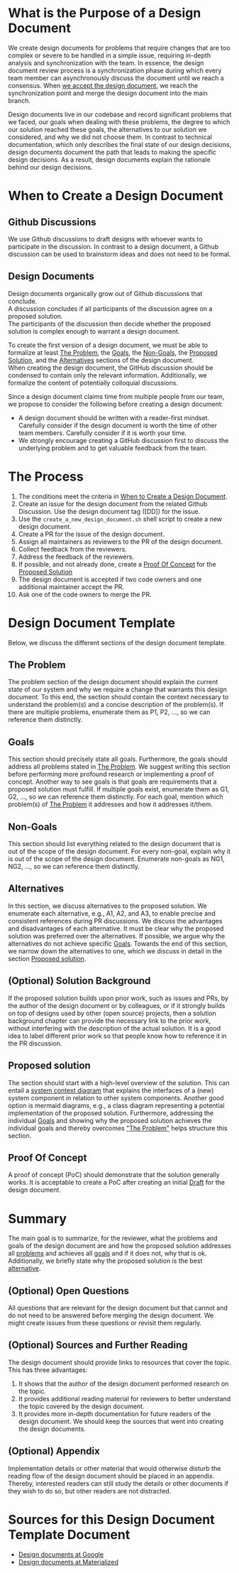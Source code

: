 # What is the Purpose of a Design Document
We create design documents for problems that require changes that are too complex or severe to be handled in a simple issue, requiring in-depth analysis and synchronization with the team.
In essence, the design document review process is a synchronization phase during which every team member can asynchronously discuss the document until we reach a consensus.
When [we accept the design document](#how-is-a-design-document-accepted), we reach the synchronization point and merge the design document into the main branch.

Design documents live in our codebase and record significant problems that we faced, our goals when dealing with these problems, the degree to which our solution reached these goals, the alternatives to our solution we considered, and why we did not choose them. In contrast to technical documentation, which only describes the final state of our design decisions, design documents document the path that leads to making the specific design decisions. As a result, design documents explain the rationale behind our design decisions.

# When to Create a Design Document
## Github Discussions
We use Github discussions to draft designs with whoever wants to participate in the discussion. In contrast to a design document, a Github discussion can be used to brainstorm ideas and does not need to be formal.

## Design Documents
Design documents organically grow out of Github discussions that conclude.\
A discussion concludes if all participants of the discussion agree on a proposed solution.\
The participants of the discussion then decide whether the proposed solution is complex enough to warrant a design document.

To create the first version of a design document, we must be able to formalize at least [The Problem](#the-problem), the [Goals](#goals), the [Non-Goals](#non-goals), the [Proposed Solution](#proposed-solution), and the [Alternatives](#alternatives) sections of the design document.\
When creating the design document, the GitHub discussion should be condensed to contain only the relevant information. Additionally, we formalize the content of potentially colloquial discussions.

Since a design document claims time from multiple people from our team, we propose to consider the following before creating a design document:
- A design document should be written with a reader-first mindset. Carefully consider if the design document is worth the time of other team members. Carefully consider if it is worth your time.
- We strongly encourage creating a GitHub discussion first to discuss the underlying problem and to get valuable feedback from the team.

# The Process
1. The conditions meet the criteria in [When to Create a Design Document](#when-to-create-a-design-document).
2. Create an issue for the design document from the related Github Discussion. Use the design document tag ([DD]) for the issue.
3. Use the `create_a_new_design_document.sh` shell script to create a new design document.
4. Create a PR for the issue of the design document.
5. Assign all maintainers as reviewers to the PR of the design document.
6. Collect feedback from the reviewers.
7. Address the feedback of the reviewers.
8. If possible, and not already done, create a [Proof Of Concept](#proof-of-concept) for the [Proposed Solution](#proposed-solution)
9. The design document is accepted if two code owners and one additional maintainer accept the PR.
10. Ask one of the code owners to merge the PR.

# Design Document Template
Below, we discuss the different sections of the design document template.

## The Problem
The problem section of the design document should explain the current state of our system and why we require a change that warrants this design document. To this end, the section should contain the context necessary to understand the problem(s) and a concise description of the problem(s). If there are multiple problems, enumerate them as P1, P2, ..., so we can reference them distinctly.

## Goals
This section should precisely state all goals. Furthermore, the goals should address all problems stated in [The Problem](#the-problem). We suggest writing this section before performing more profound research or implementing a proof of concept. Another way to see goals is that goals are requirements that a proposed solution must fulfill. If multiple goals exist, enumerate them as G1, G2, ..., so we can reference them distinctly. For each goal, mention which problem(s) of [The Problem](#the-problem) it addresses and how it addresses it/them.

## Non-Goals
This section should list everything related to the design document that is out of the scope of the design document. For every non-goal, explain why it is out of the scope of the design document.
Enumerate non-goals as NG1, NG2, ..., so we can reference them distinctly.

## Alternatives
In this section, we discuss alternatives to the proposed solution.
We enumerate each alternative, e.g., A1, A2, and A3, to enable precise and consistent references during PR discussions.
We discuss the advantages and disadvantages of each alternative.
It must be clear why the proposed solution was preferred over the alternatives.
If possible, we argue why the alternatives do not achieve specific [Goals](#goals).
Towards the end of this section, we narrow down the alternatives to one, which we discuss in detail in the section [Proposed solution](#proposed-solution). 

## (Optional) Solution Background
If the proposed solution builds upon prior work, such as issues and PRs, by the author of the design document or by colleagues, or if it strongly builds on top of designs used by other (open source) projects, then a solution background chapter can provide the necessary link to the prior work, without interfering with the description of the actual solution.
It is a good idea to label different prior work so that people know how to reference it in the PR discussion.

## Proposed solution
The section should start with a high-level overview of the solution. This can entail a [system context diagram](https://en.wikipedia.org/wiki/System_context_diagram) that explains the interfaces of a (new) system component in relation to other system components. Another good option is mermaid diagrams, e.g., a class diagram representing a potential implementation of the proposed solution.
Furthermore, addressing the individual [Goals](#goals) and showing why the proposed solution achieves the individual goals and thereby overcomes ["The Problem"](#the-problem) helps structure this section.

## Proof Of Concept
A proof of concept (PoC) should demonstrate that the solution generally works. It is acceptable to create a PoC after creating an initial [Draft](#draft) for the design document.

# Summary
The main goal is to summarize, for the reviewer, what the problems and goals of the design document are and how the proposed solution addresses all [problems](#the-problem) and achieves all [goals](#goals) and if it does not, why that is ok.
Additionally, we briefly state why the proposed solution is the best [alternative](#alternatives).

## (Optional) Open Questions
All questions that are relevant for the design document but that cannot and do not need to be answered before merging the design document. We might create issues from these questions or revisit them regularly.

## (Optional) Sources and Further Reading
The design document should provide links to resources that cover the topic. This has three advantages:
1. It shows that the author of the design document performed research on the topic.
2. It provides additional reading material for reviewers to better understand the topic covered by the design document. 
3. It provides more in-depth documentation for future readers of the design document.
We should keep the sources that went into creating the design documents.

## (Optional) Appendix
Implementation details or other material that would otherwise disturb the reading flow of the design document should be placed in an appendix. Thereby, interested readers can still study the details or other documents if they wish to do so, but other readers are not distracted.

# Sources for this Design Document Template Document
- [Design documents at Google](https://www.industrialempathy.com/posts/design-docs-at-google/)
- [Design documents at Materialized](https://github.com/MaterializeInc/materialize/tree/main/doc/developer/design)
